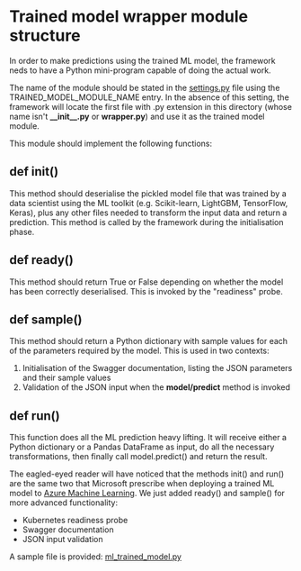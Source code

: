 # Trained model wrapper module structure

In order to make predictions using the trained ML model, the framework neds to have a Python mini-program capable of doing the actual work.

The name of the module should be stated in the [settings.py](../settings.py) file using the TRAINED_MODEL_MODULE_NAME entry. In the absence of this setting, the framework will locate the first file with .py extension in this directory (whose name isn't **\_\_init\_\_.py** or **wrapper.py**) and use it as the trained model module.

This module should implement the following functions:

## def init()
This method should deserialise the pickled model file that was trained by a data scientist using the ML toolkit (e.g. Scikit-learn, LightGBM, TensorFlow, Keras), plus any other files needed to transform the input data and return a prediction. This method is called by the framework during the initialisation phase.

## def ready()
This method should return True or False depending on whether the model has been correctly deserialised. This is invoked by the "readiness" probe.

## def sample()
This method should return a Python dictionary with sample values for each of the parameters required by the model. This is used in two contexts:
1. Initialisation of the Swagger documentation, listing the JSON parameters and their sample values
2. Validation of the JSON input when the **model/predict** method is invoked

## def run()
This function does all the ML prediction heavy lifting. It will receive either a Python dictionary or a Pandas DataFrame as input, do all the necessary transformations, then finally call model.predict() and return the result.

The eagled-eyed reader will have noticed that the methods init() and run() are the same two that Microsoft prescribe when deploying a trained ML model to [Azure Machine Learning](https://docs.microsoft.com/en-us/azure/machine-learning/desktop-workbench/tutorial-classifying-iris-part-3). We just added ready() and sample() for more advanced functionality:
* Kubernetes readiness probe
* Swagger documentation
* JSON input validation

A sample file is provided: [ml_trained_model.py](ml_trained_model.py)

